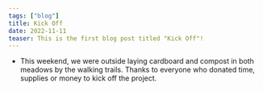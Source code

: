 ```yaml
---
tags: ["blog"]
title: Kick Off
date: 2022-11-11
teaser: This is the first blog post titled "Kick Off"!
---
```


- This weekend, we were outside laying cardboard and compost in both meadows by the walking trails. Thanks to everyone who donated time, supplies or money to kick off the project.
